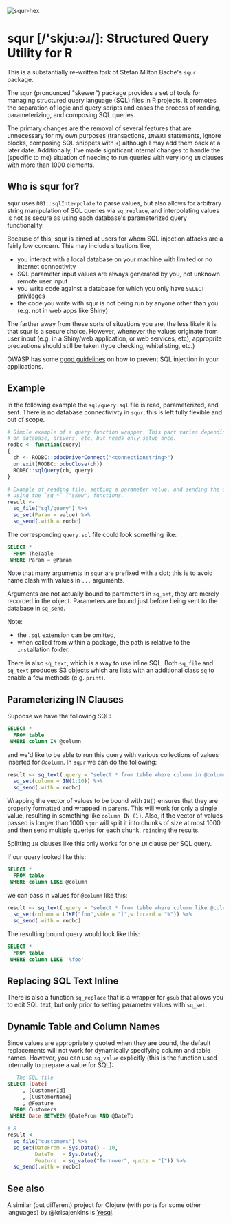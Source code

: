 ![squr-hex](./squr-hex.png?raw=true "squr logo")
# squr [/'skju:əɹ/]: Structured Query Utility for R

This is a substantially re-written fork of Stefan Milton Bache's `squr` package.

The `squr` (pronounced "skewer") package provides a set of tools
for managing structured query language (SQL) files in R projects.
It promotes the separation of logic and query scripts and eases the process
of reading, parameterizing, and composing SQL queries.

The primary changes are the removal of several features that are unnecessary
for my own purposes (transactions, `INSERT` statements, ignore blocks,
composing SQL snippets with `+`) although I may add them back at a later date.
Additionally, I've made significant internal changes to handle the (specific 
to me) situation of needing to run queries with very long `IN` clauses with
more than 1000 elements.

## Who is squr for?
squr uses `DBI::sqlInterpolate` to parse values, but also allows for arbitrary
string manipulation of SQL queries via `sq_replace`, and interpolating values
is not as secure as using each database's parameterized query functionality. 

Because of this, squr is aimed at users for whom SQL injection attacks are a
fairly low concern. This may include situations like,

* you interact with a local database on your machine with limited or no internet
connectivity
* SQL parameter input values are always generated by you, not unknown remote
user input
* you write code against a database for which you only have `SELECT` privileges
* the code you write with squr is not being run by anyone other than you (e.g. 
not in web apps like Shiny)

The farther away from these sorts of situations you are, the less likely it is
that squr is a secure choice. However, whenever the values
originate from user input (e.g. in a Shiny/web application, or web services, etc),
approprite precautions should still be taken (type checking, whitelisting, etc.) 

OWASP has some [good guidelines](https://www.owasp.org/index.php/SQL_Injection_Prevention_Cheat_Sheet)
on how to prevent SQL injection in your applications.

## Example

In the following example the `sql/query.sql` file is read,
parameterized, and sent. There is no database connectivivty in `squr`,
this is left fully flexible and out of scope. 

```R
# Simple example of a query function wrapper. This part varies depending
# on database, drivers, etc, but needs only setup once.
rodbc <- function(query)
{
  ch <- RODBC::odbcDriverConnect("<connectionstring>")
  on.exit(RODBC::odbcClose(ch))
  RODBC::sqlQuery(ch, query)
}

# Example of reading file, setting a parameter value, and sending the query,
# using the `sq_*` ("skew") functions.
result <- 
  sq_file("sql/query") %>% 
  sq_set(Param = value) %>%
  sq_send(.with = rodbc)
```

The corresponding `query.sql` file could look something like:
```SQL
SELECT *
  FROM TheTable
 WHERE Param = @Param
```

Note that many arguments in `squr` are prefixed with a dot; this is to
avoid name clash with values in `...` arguments.

Arguments are not actually bound to parameters in `sq_set`, they are merely
recorded in the object. Parameters are bound just before being sent to the
database in `sq_send`.

Note: 

* the `.sql` extension can be omitted,
* when called from within a package, the path is relative to the `inst`allation folder.

There is also `sq_text`, which is a way to use inline SQL. Both `sq_file` and 
`sq_text` produces S3 objects which are lists with an additional class
`sq` to enable a few methods (e.g. `print`).

## Parameterizing IN Clauses
Suppose we have the following SQL:

```SQL
SELECT *
  FROM table
 WHERE column IN @column
```

and we'd like to be able to run this query with various collections of values
inserted for `@column`. In `squr` we can do the following:

```r
result <- sq_text(.query = "select * from table where column in @column") %>%
  sq_set(column = IN(1:10)) %>%
  sq_send(.with = rodbc)
```

Wrapping the vector of values to be bound with `IN()` ensures that they are 
properly formatted and wrapped in parens. This will work for only a single value,
resulting in something like `column IN (1)`. Also, if the vector of values passed
is longer than 1000 `squr` will split it into chunks of size at most 1000 and 
then send multiple queries for each chunk, `rbind`ing the results.

Splitting `IN` clauses like this only works for one `IN` clause per SQL query.

If our query looked like this:

```SQL
SELECT *
  FROM table
 WHERE column LIKE @column
```
we can pass in values for `@column` like this:

```r
result <- sq_text(.query = "select * from table where column like @column") %>%
  sq_set(column = LIKE("foo",side = "l",wildcard = "%")) %>%
  sq_send(.with = rodbc)
```

The resulting bound query would look like this:

```SQL
SELECT *
  FROM table
 WHERE column LIKE '%foo'
```

## Replacing SQL Text Inline
There is also a function `sq_replace` that is a wrapper for `gsub` that allows
you to edit SQL text, but only prior to setting parameter values with `sq_set`.

## Dynamic Table and Column Names
Since values are appropriately quoted when they are bound, the default 
replacements will not work for dynamically specifying column and table names.
However, you can use `sq_value` explicitly (this is the function used
internally to prepare a value for SQL):

```SQL
-- The SQL file
SELECT [Date]
     , [CustomerId]
     , [CustomerName]
     , @Feature
  FROM Customers
 WHERE Date BETWEEN @DateFrom AND @DateTo
```

```R
# R
result <- 
  sq_file("customers") %>% 
  sq_set(DateFrom = Sys.Date() - 10, 
         DateTo   = Sys.Date(), 
         Feature  = sq_value("Turnover", quote = "[")) %>% 
  sq_send(.with = rodbc)
```

## See also
A similar (but different) project for Clojure (with ports for some other languages) by @krisajenkins is [Yesql](https://github.com/krisajenkins/yesql).
